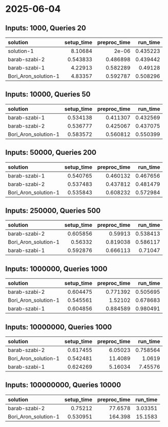 # 2025-06-04

## Inputs: 1000, Queries 20

| solution             |   setup_time |   preproc_time |   run_time |
|:---------------------|-------------:|---------------:|-----------:|
| solution-1           |     8.10684  |       2e-06    |   0.435223 |
| barab-szabi-2        |     0.543833 |       0.486898 |   0.439442 |
| barab-szabi-1        |     4.22913  |       0.582289 |   0.49128  |
| Bori_Aron_solution-1 |     4.83357  |       0.592787 |   0.508296 |

## Inputs: 10000, Queries 50

| solution             |   setup_time |   preproc_time |   run_time |
|:---------------------|-------------:|---------------:|-----------:|
| barab-szabi-1        |     0.534138 |       0.411307 |   0.432569 |
| barab-szabi-2        |     0.536777 |       0.425067 |   0.437075 |
| Bori_Aron_solution-1 |     0.583572 |       0.560812 |   0.550399 |

## Inputs: 50000, Queries 200

| solution             |   setup_time |   preproc_time |   run_time |
|:---------------------|-------------:|---------------:|-----------:|
| barab-szabi-1        |     0.540765 |       0.460132 |   0.467656 |
| barab-szabi-2        |     0.537483 |       0.437812 |   0.481479 |
| Bori_Aron_solution-1 |     0.535843 |       0.608232 |   0.572984 |

## Inputs: 250000, Queries 500

| solution             |   setup_time |   preproc_time |   run_time |
|:---------------------|-------------:|---------------:|-----------:|
| barab-szabi-2        |     0.605856 |       0.59913  |   0.538413 |
| Bori_Aron_solution-1 |     0.56332  |       0.819038 |   0.586117 |
| barab-szabi-1        |     0.592876 |       0.666113 |   0.71047  |

## Inputs: 1000000, Queries 1000

| solution             |   setup_time |   preproc_time |   run_time |
|:---------------------|-------------:|---------------:|-----------:|
| barab-szabi-2        |     0.604475 |       0.771392 |   0.505695 |
| Bori_Aron_solution-1 |     0.545561 |       1.52102  |   0.678683 |
| barab-szabi-1        |     0.604856 |       0.884589 |   0.980491 |

## Inputs: 10000000, Queries 1000

| solution             |   setup_time |   preproc_time |   run_time |
|:---------------------|-------------:|---------------:|-----------:|
| barab-szabi-2        |     0.617455 |        6.05023 |   0.758564 |
| Bori_Aron_solution-1 |     0.542481 |       11.4089  |   1.0619   |
| barab-szabi-1        |     0.624269 |        5.16034 |   7.45576  |

## Inputs: 100000000, Queries 10000

| solution             |   setup_time |   preproc_time |   run_time |
|:---------------------|-------------:|---------------:|-----------:|
| barab-szabi-2        |     0.75212  |        77.6578 |    3.03351 |
| Bori_Aron_solution-1 |     0.530951 |       164.398  |   15.1583  |